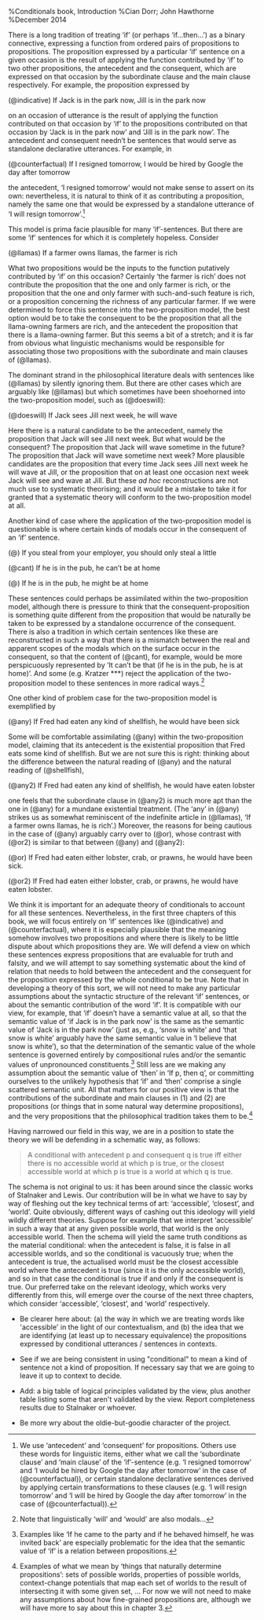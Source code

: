 %Conditionals book, Introduction
%Cian Dorr; John Hawthorne 
%December 2014

There is a long tradition of treating ‘if’ (or perhaps ‘if…then…’) as a
binary connective, expressing a function from ordered pairs of
propositions to propositions. The proposition expressed by a particular
‘if’ sentence on a given occasion is the result of applying the function
contributed by ‘if’ to two other propositions, the antecedent and the
consequent, which are expressed on that occasion by the subordinate
clause and the main clause respectively. For example, the proposition
expressed by

(@indicative) If Jack is in the park now, Jill is in the park now

on an occasion of utterance is the result of applying the function
contributed on that occasion by ‘if’ to the propositions contributed on
that occasion by ‘Jack is in the park now’ and ‘Jill is in the park
now’. The antecedent and consequent needn’t be sentences that would
serve as standalone declarative utterances. For example, in

(@counterfactual) If I resigned tomorrow, I would be hired by Google the day after 
	tomorrow

the antecedent, ‘I resigned tomorrow’ would not make sense to assert on
its own: nevertheless, it is natural to think of it as contributing a
proposition, namely the same one that would be expressed by a standalone
utterance of ‘I will resign tomorrow’.[^1]

This model is prima facie plausible for many ‘if’-sentences. But there
are some ‘if’ sentences for which it is completely hopeless. Consider

(@llamas) If a farmer owns llamas, the farmer is rich

What two propositions would be the inputs to the function putatively
contributed by ‘if’ on this occasion? Certainly ‘the farmer is rich’
does not contribute the proposition that the one and only farmer is
rich, or the proposition that the one and only farmer with such-and-such
feature is rich, or a proposition concerning the richness of any
particular farmer. If we were determined to force this sentence into the
two-proposition model, the best option would be to take the consequent
to be the proposition that all the llama-owning farmers are rich, and
the antecedent the proposition that there is a llama-owning farmer. But
this seems a bit of a stretch; and it is far from obvious what
linguistic mechanisms would be responsible for associating those two
propositions with the subordinate and main clauses of (@llamas).

The dominant strand in the philosophical literature deals with sentences
like (@llamas) by silently ignoring them. But there are other cases which are
arguably like (@llamas) but which sometimes have been shoehorned into the
two-proposition model, such as (@doeswill):

(@doeswill) If Jack sees Jill next week, he will wave

Here there is a natural candidate to be the antecedent, namely the
proposition that Jack will see Jill next week. But what would be the
consequent? The proposition that Jack will wave sometime in the future?
The proposition that Jack will wave sometime next week? More plausible
candidates are the proposition that every time Jack sees Jill next week
he will wave at Jill, or the proposition that on at least one occasion
next week Jack will see and wave at Jill. But these *ad hoc*
reconstructions are not much use to systematic theorising; and it would
be a mistake to take it for granted that a systematic theory will
conform to the two-proposition model at all.

Another kind of case where the application of the two-proposition model
is questionable is where certain kinds of modals occur in the consequent
of an ‘if’ sentence.

(@) If you steal from your employer, you should only steal a little

(@cant) If he is in the pub, he can’t be at home

(@) If he is in the pub, he might be at home

These sentences could perhaps be assimilated within the two-proposition
model, although there is pressure to think that the
consequent-proposition is something quite different from the proposition
that would be naturally be taken to be expressed by a standalone
occurrence of the consequent. There is also a tradition in which certain
sentences like these are reconstructed in such a way that there is a
mismatch between the real and apparent scopes of the modals which on the
surface occur in the consequent, so that the content of (@cant), for
example, would be more perspicuously represented by ‘It can’t be that
(if he is in the pub, he is at home)’. And some (e.g. Kratzer \*\*\*)
reject the application of the two-proposition model to these sentences
in more radical ways.[^2]

One other kind of problem case for the two-proposition model is
exemplified by

(@any) If Fred had eaten any kind of shellfish, he would have been sick

Some will be comfortable assimilating (@any) within the two-proposition
model, claiming that its antecedent is the existential proposition that
Fred eats some kind of shellfish. But we are not sure this is right:
thinking about the difference between the natural reading of (@any) and the
natural reading of (@shellfish),

(@any2) If Fred had eaten any kind of shellfish, he would have eaten lobster

one feels that the subordinate clause in (@any2) is much more apt than the
one in (@any) for a mundane existential treatment. (The ‘any’ in (@any)
strikes us as somewhat reminiscent of the indefinite article in (@llamas), ‘If
a farmer owns llamas, he is rich’.) Moreover, the reasons for being
cautious in the case of (@any) arguably carry over to (@or), whose contrast
with (@or2) is similar to that between (@any) and (@any2):

(@or) If Fred had eaten either lobster, crab, or prawns, he would have been sick.

(@or2) If Fred had eaten either lobster, crab, or prawns, he would have eaten lobster.

We think it is important for an adequate theory of conditionals to
account for all these sentences. Nevertheless, in the first three
chapters of this book, we will focus entirely on ‘if’ sentences like (@indicative)
and (@counterfactual), where it is especially plausible that the meaning somehow
involves two propositions and where there is likely to be little dispute
about which propositions they are. We will defend a view on which these
sentences express propositions that are evaluable for truth and falsity,
and we will attempt to say something systematic about the kind of
relation that needs to hold between the antecedent and the consequent
for the proposition expressed by the whole conditional to be true. Note
that in developing a theory of this sort, we will not need to make any
particular assumptions about the syntactic structure of the relevant
‘if’ sentences, or about the semantic contribution of the word ‘if’. It
is compatible with our view, for example, that ‘if’ doesn’t have a
semantic value at all, so that the semantic value of ‘if Jack is in the
park now’ is the same as the semantic value of ‘Jack is in the park now’
(just as, e.g., ‘snow is white’ and ‘that snow is white’ arguably have
the same semantic value in ‘I believe that snow is white’), so that the
determination of the semantic value of the whole sentence is governed
entirely by compositional rules and/or the semantic values of
unpronounced constituents.[^3] Still less are we making any assumption
about the semantic value of ‘then’ in ‘If p, then q’, or committing
ourselves to the unlikely hypothesis that ‘if’ and ‘then’ comprise a
single scattered semantic unit. All that matters for our positive view
is that the contributions of the subordinate and main clauses in (1) and
(2) are propositions (or things that in some natural way determine
propositions), and the very propositions that the philosophical
tradition takes them to be.[^4]

Having narrowed our field in this way, we are in a position to state the
theory we will be defending in a schematic way, as follows:

>	A conditional with antecedent p and consequent q is true iff either
>  there is no accessible world at which p is true, or the closest
>  accessible world at which p is true is a world at which q is true.

The schema is not original to us: it has been around since the classic
works of Stalnaker and Lewis. Our contribution will be in what we have
to say by way of fleshing out the key technical terms of art:
‘accessible’, ‘closest’, and ‘world’. Quite obviously, different ways of
cashing out this ideology will yield wildly different theories. Suppose
for example that we interpret ‘accessible’ in such a way that at any
given possible world, that world is the only accessible world. Then the
schema will yield the same truth conditions as the material conditional:
when the antecedent is false, it is false in all accessible worlds, and
so the conditional is vacuously true; when the antecedent is true, the
actualised world must be the closest accessible world where the
antecedent is true (since it is the only accessible world), and so in
that case the conditional is true if and only if the consequent is true.
Our preferred take on the relevant ideology, which works very
differently from this, will emerge over the course of the next three
chapters, which consider ‘accessible’, ‘closest’, and ‘world’
respectively.

- Be clearer here about: (a) the way in which we are treating words like 'accessible' in the light of our contextualism, and (b) the idea that we are identifying (at least up to necessary equivalence) the propositions expressed by conditional utterances / sentences in contexts.  

- See if we are being consistent in using "conditional" to mean a kind of sentence not a kind of proposition.  If necessary say that we are going to leave it up to context to decide.  

- Add: a big table of logical principles validated by the view, plus another table listing some that aren't validated by the view.  Report completeness results due to Stalnaker or whoever.  

- Be more wry about the oldie-but-goodie character of the project. 


[^1]: We use ‘antecedent’ and ‘consequent’ for propositions. Others use these words for linguistic items, either what we call the ‘subordinate clause’ and ‘main clause’ of the ‘if’-sentence (e.g. ‘I  resigned tomorrow’ and ‘I would be hired by Google the day after tomorrow’ in the case of (@counterfactual)), or certain standalone declarative sentences derived by applying certain transformations to these clauses (e.g. ‘I will resign tomorrow’ and ‘I will be hired by Google the day after tomorrow’ in the case of (@counterfactual)).

[^2]: Note that linguistically ‘will’ and ‘would’ are also modals…

[^3]: Examples like ‘If he came to the party and if he behaved himself,
    he was invited back’ are especially problematic for the idea that
    the semantic value of ‘if’ is a relation between propositions.

[^4]: Examples of what we mean by ‘things that naturally determine
    propositions’: sets of possible worlds, properties of possible
    worlds, context-change potentials that map each set of worlds to the
    result of intersecting it with some given set, … For now we will not
    need to make any assumptions about how fine-grained propositions
    are, although we will have more to say about this in chapter 3.
